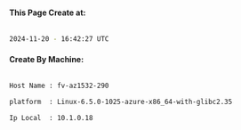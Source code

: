 
   
#### This Page Create at:

```bash

2024-11-20 - 16:42:27 UTC

```

#### Create By Machine:

```bash

Host Name : fv-az1532-290

platform  : Linux-6.5.0-1025-azure-x86_64-with-glibc2.35

Ip Local  : 10.1.0.18

```

